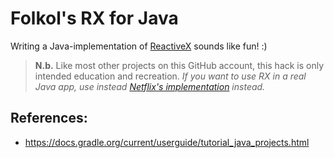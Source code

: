 # Folkol's RX for Java

Writing a Java-implementation of [ReactiveX](http://reactivex.io) sounds like fun! :)

> **N.b.** Like most other projects on this GitHub account, this hack is only intended education and recreation. _If you want to use RX in a real Java app, use instead [Netflix's implementation](https://github.com/ReactiveX/RxJava) instead._

## References:

- https://docs.gradle.org/current/userguide/tutorial_java_projects.html
